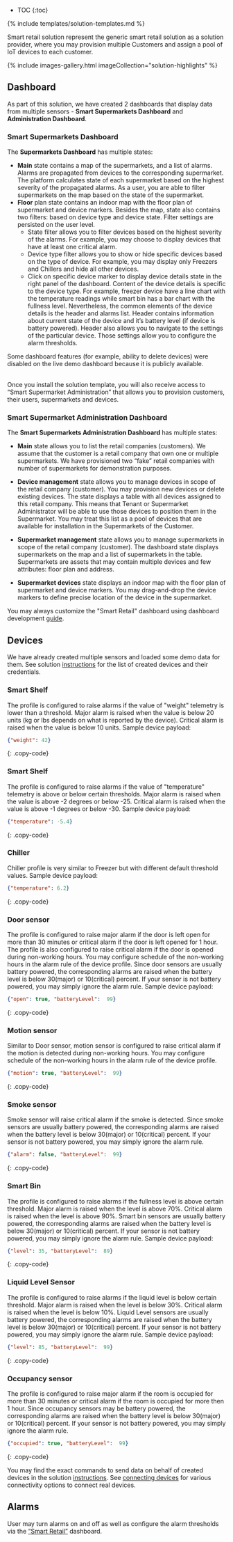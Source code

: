 
* TOC 
{:toc}

{% include templates/solution-templates.md %}

Smart retail solution represent the generic smart retail solution as a solution provider, where you may provision multiple Customers and assign a pool of IoT devices to each customer.

{% include images-gallery.html imageCollection="solution-highlights" %}

## Dashboard
As part of this solution, we have created 2 dashboards that display data from multiple sensors - **Smart Supermarkets Dashboard** and **Administration Dashboard**.

### Smart Supermarkets Dashboard

The **Supermarkets Dashboard** has multiple states:
- **Main** state contains a map of the supermarkets, and a list of alarms. Alarms are propagated from devices to the corresponding supermarket. The platform calculates state of each supermarket based on the highest severity of the propagated alarms. As a user, you are able to filter supermarkets on the map based on the state of the supermarket.
- **Floor** plan state contains an indoor map with the floor plan of supermarket and device markers. Besides the map, state also contains two filters: based on device type and device state. Filter settings are persisted on the user level.
    - State filter allows you to filter devices based on the highest severity of the alarms. For example, you may choose to display devices that have at least one critical alarm.
    - Device type filter allows you to show or hide specific devices based on the type of device. For example, you may display only Freezers and Chillers and hide all other devices.
    - Click on specific device marker to display device details state in the right panel of the dashboard. Content of the device details is specific to the device type. For example, freezer device have a line chart with the temperature readings while smart bin has a bar chart with the fullness level. Nevertheless, the common elements of the device details is the header and alarms list. Header contains information about current state of the device and it’s battery level (if device is battery powered). Header also allows you to navigate to the settings of the particular device. Those settings allow you to configure the alarm thresholds.

Some dashboard features (for example, ability to delete devices) were disabled on the live demo dashboard because it is publicly available.

<br>
Once you install the solution template, you will also receive access to “Smart Supermarket Administration” that allows you to provision customers, their users, supermarkets and devices.

### Smart Supermarket Administration Dashboard

The **Smart Supermarkets Administration Dashboard** has multiple states:
- **Main** state allows you to list the retail companies (customers). We assume that the customer is a retail company that own one or multiple supermarkets. We have provisioned two “fake” retail companies with number of supermarkets for demonstration purposes.
- **Device management** state allows you to manage devices in scope of the retail company (customer). You may provision new devices or delete existing devices. The state displays a table with all devices assigned to this retail company. This means that Tenant or Supermarket Administrator will be able to use those devices to position them in the Supermarket. You may treat this list as a pool of devices that are available for installation in the Supermarkets of the Customer.
- **Supermarket management** state allows you to manage supermarkets in scope of the retail company (customer). The dashboard state displays supermarkets on the map and a list of supermarkets in the table.
  Supermarkets are assets that may contain multiple devices and few attributes: floor plan and address.
  
- **Supermarket devices** state displays an indoor map with the floor plan of supermarket and device markers. You may drag-and-drop the device markers to define precise location of the device in the supermarket.

You may always customize the "Smart Retail" dashboard using dashboard development [guide](/docs/{{docsPrefix}}user-guide/dashboards/).

## Devices

We have already created multiple sensors and loaded some demo data for them. See solution [instructions](/docs/{{docsPrefix}}solution-templates/overview/#install-solution-template) for the list of created devices and their credentials.


### Smart Shelf

The profile is configured to raise alarms if the value of "weight" telemetry is lower than a threshold. Major alarm is raised when the value is below 20 units (kg or lbs depends on what is reported by the device). Critical alarm is raised when the value is below 10 units.
Sample device payload:

```json
{"weight": 42}
```
{: .copy-code}

### Smart Shelf

The profile is configured to raise alarms if the value of "temperature" telemetry is above or below certain thresholds. Major alarm is raised when the value is above -2 degrees or below -25. Critical alarm is raised when the value is above -1 degrees or below -30.
Sample device payload:

```json
{"temperature": -5.4}
```
{: .copy-code}

### Chiller

Chiller profile is very similar to Freezer but with different default threshold values.
Sample device payload:

```json
{"temperature": 6.2}
```
{: .copy-code}

### Door sensor

The profile is configured to raise major alarm if the door is left open for more than 30 minutes or critical alarm if the door is left opened for 1 hour. The profile is also configured to raise critical alarm if the door is opened during non-working hours. You may configure schedule of the non-working hours in the alarm rule of the device profile.
Since door sensors are usually battery powered, the corresponding alarms are raised when the battery level is below 30(major) or 10(critical) percent. If your sensor is not battery powered, you may simply ignore the alarm rule.
Sample device payload:

```json
{"open": true, "batteryLevel":  99}
```
{: .copy-code}


### Motion sensor

Similar to Door sensor, motion sensor is configured to raise critical alarm if the motion is detected during non-working hours. You may configure schedule of the non-working hours in the alarm rule of the device profile.

```json
{"motion": true, "batteryLevel":  99}
```
{: .copy-code}

### Smoke sensor

Smoke sensor will raise critical alarm if the smoke is detected. Since smoke sensors are usually battery powered, the corresponding alarms are raised when the battery level is below 30(major) or 10(critical) percent. If your sensor is not battery powered, you may simply ignore the alarm rule.
```json
{"alarm": false, "batteryLevel":  99}
```
{: .copy-code}

### Smart Bin
The profile is configured to raise alarms if the fullness level is above certain threshold. Major alarm is raised when the level is above 70%. Critical alarm is raised when the level is above 90%.
Smart bin sensors are usually battery powered, the corresponding alarms are raised when the battery level is below 30(major) or 10(critical) percent. If your sensor is not battery powered, you may simply ignore the alarm rule.
Sample device payload:

```json
{"level": 35, "batteryLevel":  89}
```
{: .copy-code}


### Liquid Level Sensor
The profile is configured to raise alarms if the liquid level is below certain threshold. Major alarm is raised when the level is below 30%. Critical alarm is raised when the level is below 10%.
Liquid Level sensors are usually battery powered, the corresponding alarms are raised when the battery level is below 30(major) or 10(critical) percent. If your sensor is not battery powered, you may simply ignore the alarm rule.
Sample device payload:

```json
{"level": 85, "batteryLevel":  99}
```
{: .copy-code}

### Occupancy sensor
The profile is configured to raise major alarm if the room is occupied for more than 30 minutes or critical alarm if the room is occupied for more then 1 hour.
Since occupancy sensors may be battery powered, the corresponding alarms are raised when the battery level is below 30(major) or 10(critical) percent. If your sensor is not battery powered, you may simply ignore the alarm rule.

```json
{"occupied": true, "batteryLevel":  99}
```
{: .copy-code}




You may find the exact commands to send data on behalf of created devices in the solution [instructions](/docs/{{docsPrefix}}solution-templates/overview/#install-solution-template).
See [connecting devices](/docs/{{docsPrefix}}getting-started-guides/connectivity/) for various connectivity options to connect real devices.

## Alarms
User may turn alarms on and off as well as configure the alarm thresholds via the <a href="https://thingsboard.io/docs/{{docsPrefix}}user-guide/device-profiles/#alarm-rules" target="_blank">“Smart Retail”</a> dashboard. 








